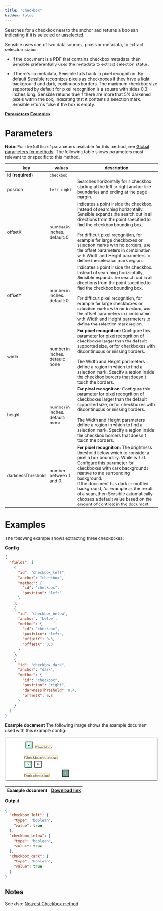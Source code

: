 ```yaml
---
title: "Checkbox"
hidden: false
---
```

Searches for a checkbox near to the anchor and returns a boolean indicating if it is selected or unselected. 

Sensible uses one of two data sources, pixels or metadata, to extract selection status:

- If the document is a PDF that contains checkbox metadata, then Sensible preferentially uses the metadata to extract selection status.  

- If there's no metadata, Sensible falls back to pixel recognition. By default Sensible recognizes pixels as checkboxes if they have a light background and dark, continuous borders. The maximum checkbox size supported by default for pixel recognition is a square with sides 0.3 inches long. Sensible returns true if  there are more that 5% darkened pixels within the box, indicating that it contains a selection mark.  Sensible  returns false if the box is empty. 

[**Parameters**](doc:checkbox#parameters)
[**Examples**](doc:checkbox#examples)

Parameters
=====

**Note:** For the full list of parameters available for this method, see [Global parameters for methods](doc:method#global-parameters-for-methods). The following table shows parameters most relevant to or specific to this method.

| key               | values                          | description                                                  |
| ----------------- | ------------------------------- | ------------------------------------------------------------ |
| id (**required**) | `checkbox`                      |                                                              |
| position          | `left`, `right`                 | Searches horizontally for a checkbox starting at the left or right anchor line boundaries and ending at the page margin. <br/> |
| offsetX           | number in inches. default: 0    | Indicates a point inside the checkbox. Instead of searching horizontally, Sensible  expands the search out in all directions from the point specified to find the checkbox bounding box.<br/><br/> For difficult pixel recognition, for example for large checkboxes or selection marks with no borders,  use the offset parameters in combination with Width and Height parameters to define the selection mark region.<br/> |
| offsetY           | number in inches. default: 0    | Indicates a point inside the checkbox. Instead of searching horizontally, Sensible  expands the search out in all directions from the point specified to find the checkbox bounding box.<br/><br/>For difficult pixel recognition, for example for large checkboxes or selection marks with no borders,  use the offset parameters in combination with Width and Height parameters to define the selection mark region.<br/> |
| width             | number in inches. default: none | **For pixel recognition:**  Configure this parameter for pixel recognition of checkboxes larger than the default supported size, or for checkboxes with discontinuous or missing borders.<br/><br/>The Width and Height parameters define a region in which to find a selection mark. Specify a region inside the checkbox borders that doesn't touch the borders. <br/> |
| height            | number in inches. default: none | **For pixel recognition:**  Configure this parameter for pixel recognition of checkboxes larger than the default supported size, or for checkboxes with discontinuous or missing borders.<br/><br/>The Width and Height parameters define a region in which to find a selection mark. Specify a region inside the checkbox borders that doesn't touch the borders. <br/> |
| darknessThreshold | number between 1 and 0.         | **For pixel recognition:**  The brightness threshold below which to consider a pixel a box boundary. White is 1.0. Configure this parameter for checkboxes with dark backgrounds relative to the surrounding background.<br>If the document has dark or mottled background, for example as the result of a scan, then Sensible automatically chooses a default value based on the amount of contrast in the document.<br/> |

Examples
====

The following example shows extracting three checkboxes:

**Config**

```json
{
  "fields": [
    {
      "id": "checkbox_left",
      "anchor": "checkbox",
      "method": {
        "id": "checkbox",
        "position": "left"
      }
    },
    {
      "id": "checkbox_below",
      "anchor": "below",
      "method": {
        "id": "checkbox",
        "position": "left",
        "offsetY": 0.3,
        "offsetX": 0.3
      }
    },
    {
      "id": "checkbox_dark",
      "anchor": "dark",
      "method": {
        "id": "checkbox",
        "position": "right",
        "darknessThreshold": 0.4,
        "offsetX": 0.8
      }
    }
  ]
}
```

**Example document**
The following image shows the example document used with this example config:



![Click to enlarge](https://raw.githubusercontent.com/sensible-hq/sensible-docs/main//readme-sync/assets/v0/images/final/checkbox.png)

| Example document | [Download link](https://raw.githubusercontent.com/sensible-hq/sensible-docs/main/readme-sync/assets/v0/pdfs/checkbox.pdf) |
| ----------- | ------------------------------------------------------------ |




**Output**

```json
{
  "checkbox_left": {
    "type": "boolean",
    "value": true
  },
  "checkbox_below": {
    "type": "boolean",
    "value": true
  },
  "checkbox_dark": {
    "type": "boolean",
    "value": true
  }
}
```

Notes
---

See also: [Nearest Checkbox method](doc:nearest-checkbox)











